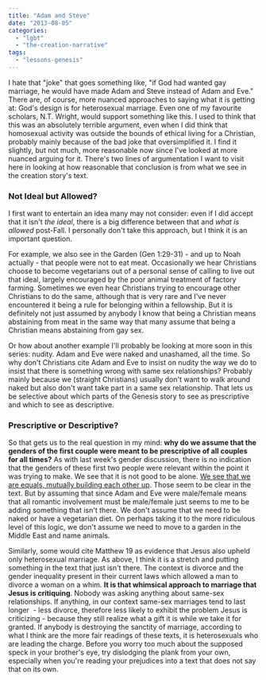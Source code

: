 ```yaml
---
title: "Adam and Steve"
date: "2013-08-05"
categories: 
  - "lgbt"
  - "the-creation-narrative"
tags: 
  - "lessons-genesis"
---
```


I hate that "joke" that goes something like, "if God had wanted gay marriage, he would have made Adam and Steve instead of Adam and Eve." There are, of course, more nuanced approaches to saying what it is getting at: God's design is for heterosexual marriage. Even one of my favourite scholars, N.T. Wright, would support something like this. I used to think that this was an absolutely terrible argument, even when I did think that homosexual activity was outside the bounds of ethical living for a Christian, probably mainly because of the bad joke that oversimplified it. I find it slightly, but not much, more reasonable now since I've looked at more nuanced arguing for it. There's two lines of argumentation I want to visit here in looking at how reasonable that conclusion is from what we see in the creation story's text.

### Not Ideal but Allowed?

I first want to entertain an idea many may not consider: even if I did accept that it isn't _the ideal_, there is a big difference between that and _what is allowed_ post-Fall. I personally don't take this approach, but I think it is an important question.

<!--more-->For example, we also see in the Garden (Gen 1:29-31) - and up to Noah actually - that people were not to eat meat. Occasionally we hear Christians choose to become vegetarians out of a personal sense of calling to live out that ideal, largely encouraged by the poor animal treatment of factory farming. Sometimes we even hear Christians trying to encourage other Christians to do the same, although that is very rare and I've never encountered it being a rule for belonging within a fellowship. But it is definitely not just assumed by anybody I know that being a Christian means abstaining from meat in the same way that many assume that being a Christian means abstaining from gay sex.

Or how about another example I'll probably be looking at more soon in this series: nudity. Adam and Eve were naked and unashamed, all the time. So why don't Christians cite Adam and Eve to insist on nudity the way we do to insist that there is something wrong with same sex relationships? Probably mainly because we (straight Christians) usually don't want to walk around naked but also don't want take part in a same sex relationship. That lets us be selective about which parts of the Genesis story to see as prescriptive and which to see as descriptive.

### Prescriptive or Descriptive?

So that gets us to the real question in my mind: **why do we assume that the genders of the first couple were meant to be prescriptive of all couples for all times?** As with last week's gender discussion, there is no indication that the genders of these first two people were relevant within the point it was trying to make. We see that it is not good to be alone. [We see that we are equals, mutually building each other up](http://anabaptistredux.com/eve-adams-helpmeet/ "Eve, Adam’s Helpmeet"). Those seem to be clear in the text. But by assuming that since Adam and Eve were male/female means that all romantic involvement must be male/female just seems to me to be adding something that isn't there. We don't assume that we need to be naked or have a vegetarian diet. On perhaps taking it to the more ridiculous level of this logic, we don't assume we need to move to a garden in the Middle East and name animals.

Similarly, some would cite Matthew 19 as evidence that Jesus also upheld only heterosexual marriage. As above, I think it is a stretch and putting something in the text that just isn't there. The context is divorce and the gender inequality present in their current laws which allowed a man to divorce a woman on a whim. **It is that whimsical approach to marriage that Jesus is critiquing**. Nobody was asking anything about same-sex relationships. If anything, in our context same-sex marriages tend to last longer  - less divorce, therefore less likely to exhibit the problem Jesus is criticizing - because they still realize what a gift it is while we take it for granted. If anybody is destroying the sanctity of marriage, according to what I think are the more fair readings of these texts, it is heterosexuals who are leading the charge. Before you worry too much about the supposed speck in your brother's eye, try dislodging the plank from your own, especially when you're reading your prejudices into a text that does not say that on its own.
